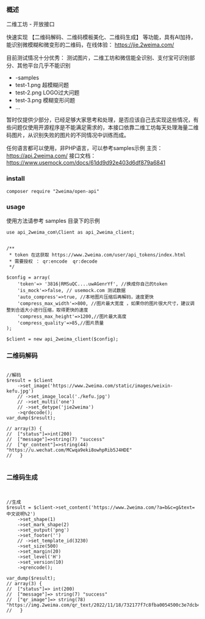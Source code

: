### 概述
二维工坊 - 开放接口

快速实现 【二维码解码、二维码模板美化、二维码生成】 等功能，具有AI加持，能识别微模糊和微变形的二维码，在线体验： https://jie.2weima.com/

目前测试情况十分优秀：
测试图片，二维工坊和微信能全识别、支付宝可识别部分、其他平台几乎不能识别
- -samples
- test-1.png	超模糊问题
- test-2.png	LOGO过大问题
- test-3.png	模糊变形问题
- ... 

暂时仅提供少部分，已经足够大家思考和处理，是否应该自己去实现这些情况，有些问题仅使用开源程序是不能满足需求的，本接口依靠二维工坊每天处理海量二维码图片，从识别失败的图片的不同情况中训练而成。

任何语言都可以使用，非PHP语言，可以参考samples示例
主页： https://api.2weima.com/
接口文档：https://www.usemock.com/docs/61dd9d92e403d6df879a6841

### install
```
composer require "2weima/open-api"
```

### usage

使用方法请参考 samples 目录下的示例

```
use api_2weima_com\Client as api_2weima_client;


/**
 * token 在这获取 https://www.2weima.com/user/api_tokens/index.html   
 * 需要授权 ： qr:encode  qr:decode
 */

$config = array(
	'token'=> '3816|RMSuQC....uwAGenrYf', //换成你自己的token 
	'is_mock'=>false, // usemock.com 测试数据
	'auto_compress'=>true, //本地图片压缩后再解码，速度更快
	'compress_max_width'=>800, //图片最大宽度 ，如果你的图片很大尺寸，建议调整到合适大小进行压缩，取得更快的速度
	'compress_max_height'=>1200,//图片最大高度
	'compress_quality'=>85,//图片质量
);

$client = new api_2weima_client($config);

```

### 二维码解码

```

//解码
$result = $client
	->set_image('https://www.2weima.com/static/images/weixin-kefu.jpg')
	// ->set_image_local('./kefu.jpg')
	// ->set_multi('one')
	// ->set_detype('jie2weima')
	->qrdecode();
var_dump($result);

// array(3) {
// 	["status"]=>int(200)
// 	["message"]=>string(7) "success"
// 	["qr_content"]=>string(44) "https://u.wechat.com/MCwqa9eki8owhpRib5J4HDE"
//   }
  
```


### 二维码生成

```


//生成
$result = $client->set_content('https://www.2weima.com/?a=b&c=g&text=中文说明%2')
	->set_shape(1)
	->set_mark_shape(2)
	->set_output('png')
	->set_footer('')
	// ->set_template_id(3230)
	->set_size(500)
	->set_margin(20)
	->set_level('H')
	->set_version(10)
	->qrencode();

var_dump($result);
// array(3) {
// 	["status"]=> int(200)
// 	["message"]=> string(7) "success"
// 	["qr_image"]=> string(78) "https://img.2weima.com/qr_text/2022/11/18/732177f7c8fba0054500c3e7dcb4dcc6.png"
//   }

```


